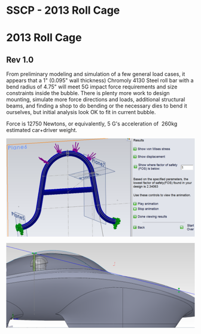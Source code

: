 # SSCP - 2013 Roll Cage

# 2013 Roll Cage

## Rev 1.0

[](#h.4fwclist3v5z)

From preliminary modeling and simulation of a few general load cases, it appears that a 1" (0.095" wall thickness) Chromoly 4130 Steel roll bar with a bend radius of 4.75" will meet 5G impact force requirements and size constraints inside the bubble. There is plenty more work to design mounting, simulate more force directions and loads, additional structural beams, and finding a shop to do bending or the necessary dies to bend it ourselves, but initial analysis look OK to fit in current bubble.

Force is 12750 Newtons, or equivalently, 5 G's acceleration of  260kg estimated car+driver weight.

![](../../../../../assets/image_d2c8c14e8d.png)

![](../../../../../assets/image_a88b363989.png)


